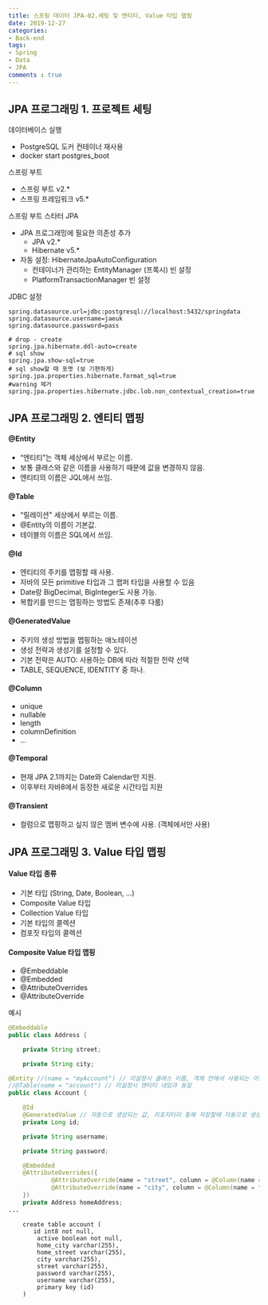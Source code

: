 ```yaml
---
title: 스프링 데이터 JPA-02.세팅 및 엔티티, Value 타입 맵핑 
date: 2019-12-27
categories: 
- Back-end
tags:
- Spring 
- Data
- JPA
comments : true
---
```


## JPA 프로그래밍 1. 프로젝트 세팅

데이터베이스 실행
- PostgreSQL 도커 컨테이너 재사용
- docker start postgres_boot

스프링 부트
- 스프링 부트 v2.*
- 스프링 프레임워크 v5.*

스프링 부트 스타터 JPA
- JPA 프로그래밍에 필요한 의존성 추가
  - JPA v2.*
  - Hibernate v5.*
- 자동 설정: HibernateJpaAutoConfiguration
  - 컨테이너가 관리하는 EntityManager (프록시) 빈 설정
  - PlatformTransactionManager 빈 설정


JDBC 설정
~~~
spring.datasource.url=jdbc:postgresql://localhost:5432/springdata
spring.datasource.username=jaeuk
spring.datasource.password=pass

# drop - create
spring.jpa.hibernate.ddl-auto=create
# sql show
spring.jpa.show-sql=true
# sql show할 때 포멧 (보 기편하게)
spring.jpa.properties.hibernate.format_sql=true
#warning 제거
spring.jpa.properties.hibernate.jdbc.lob.non_contextual_creation=true 
~~~


## JPA 프로그래밍 2. 엔티티 맵핑

#### @Entity
- “엔티티”는 객체 세상에서 부르는 이름.        
- 보통 클래스와 같은 이름을 사용하기 때문에 값을 변경하지 않음.     
- 엔티티의 이름은 JQL에서 쓰임.       

#### @Table
- “릴레이션" 세상에서 부르는 이름.      
- @Entity의 이름이 기본값.      
- 테이블의 이름은 SQL에서 쓰임.         

#### @Id
- 엔티티의 주키를 맵핑할 때 사용.        
- 자바의 모든 primitive 타입과 그 랩퍼 타입을 사용할 수 있음      
- Date랑 BigDecimal, BigInteger도 사용 가능.      
- 복합키를 만드는 맵핑하는 방법도 존재(추후 다룸)               

#### @GeneratedValue
- 주키의 생성 방법을 맵핑하는 애노테이션       
- 생성 전략과 생성기를 설정할 수 있다.       
- 기본 전략은 AUTO: 사용하는 DB에 따라 적절한 전략 선택      
- TABLE, SEQUENCE, IDENTITY 중 하나.          

#### @Column
- unique
- nullable
- length
- columnDefinition
- ...

#### @Temporal
- 현재 JPA 2.1까지는 Date와 Calendar만 지원.
- 이후부터 자바8에서 등장한 새로운 시간타입 지원

#### @Transient
- 컬럼으로 맵핑하고 싶지 않은 멤버 변수에 사용. (객체에서만 사용)



## JPA 프로그래밍 3. Value 타입 맵핑

#### Value 타입 종류
- 기본 타입 (String, Date, Boolean, ...)
- Composite Value 타입
- Collection Value 타입
- 기본 타입의 콜렉션
- 컴포짓 타입의 콜렉션

#### Composite Value 타입 맵핑
- @Embeddable
- @Embedded
- @AttributeOverrides
- @AttributeOverride

예시 
~~~java
@Embeddable
public class Address {

    private String street;

    private String city;
~~~

~~~java
@Entity //(name = "myAccount") // 미설정시 클래스 이름, 객체 안에서 사용되는 이름
//@Table(name = "account") // 미설정시 엔티티 네임과 동일
public class Account {

    @Id
    @GeneratedValue // 자동으로 생성되는 값, 리포지터리 통해 저장할때 자동으로 생성된 값을 씀
    private Long id;

    private String username;

    private String password;

    @Embedded
    @AttributeOverrides({
            @AttributeOverride(name = "street", column = @Column(name = "home_street") ),
            @AttributeOverride(name = "city", column = @Column(name = "home_city") )
    })
    private Address homeAddress;
...
~~~

~~~
    create table account (
       id int8 not null,
        active boolean not null,
        home_city varchar(255), 
        home_street varchar(255),
        city varchar(255),
        street varchar(255),
        password varchar(255),
        username varchar(255),
        primary key (id)
    )
~~~

